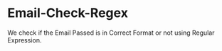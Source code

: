 # Email-Check-Regex
We check if the Email Passed is in Correct Format or not using Regular Expression.
